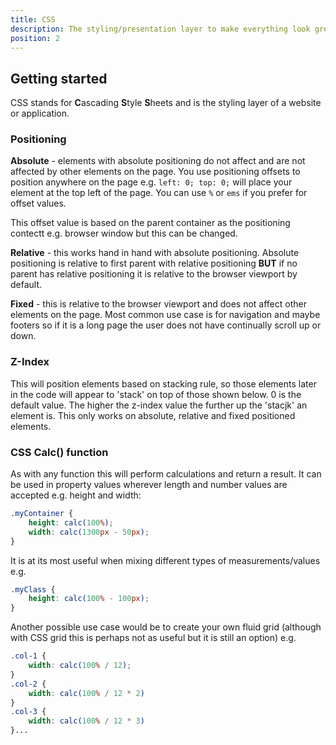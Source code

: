 ```yaml
---
title: CSS
description: The styling/presentation layer to make everything look great
position: 2
---
```


## Getting started

CSS stands for **C**ascading **S**tyle **S**heets and is the styling layer of a website or application.

### Positioning

**Absolute** - elements with absolute positioning do not affect and are not affected by other elements on the page. You use positioning offsets to position anywhere on the page e.g. `left: 0; top: 0;` will place your element at the top left of the page. You can use `%` or `ems` if you prefer for offset values.

This offset value is based on the parent container as the positioning contectt e.g. browser window but this can be changed.

**Relative** - this works hand in hand with absolute positioning. Absolute positioning is relative to first parent with relative positioning __BUT__ if no parent has relative positioning it is relative to the browser viewport by default.

**Fixed** - this is relative to the browser viewport and does not affect other elements on the page. Most common use case is for navigation and maybe footers so if it is a long page the user does not have continually scroll up or down.

### Z-Index

This will position elements based on stacking rule, so those elements later in the code will appear to 'stack' on top of those shown below. 0 is the default value. The higher the z-index value the further up the 'stacjk' an element is. This only works on absolute, relative and fixed positioned elements. 


### CSS Calc() function

As with any function this will perform calculations and return a result. It can be used in property values wherever length and number values are accepted e.g. height and width:

```css
.myContainer {
    height: calc(100%);
    width: calc(1300px - 50px);
}
```

It is at its most useful when mixing different types of measurements/values e.g.

```css
.myClass {
    height: calc(100% - 100px);
}
```

Another possible use case would be to create your own fluid grid (although with CSS grid this is perhaps not as useful but it is still an option) e.g.

```css
.col-1 {
    width: calc(100% / 12);
}
.col-2 {
    width: calc(100% / 12 * 2)
}
.col-3 {
    width: calc(100% / 12 * 3)
}...
```
